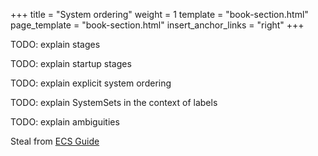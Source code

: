 +++
title = "System ordering"
weight = 1
template = "book-section.html"
page_template = "book-section.html"
insert_anchor_links = "right"
+++

TODO: explain stages

TODO: explain startup stages

TODO: explain explicit system ordering

TODO: explain SystemSets in the context of labels

TODO: explain ambiguities

Steal from [ECS Guide](https://github.com/bevyengine/bevy/blob/main/examples/ecs/ecs_guide.rs#L282)
